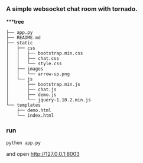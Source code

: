 ###  A simple websocket chat room with tornado.

*****tree** 

    ├── app.py
    ├── README.md
    ├── static
    │   ├── css
    │   │   ├── bootstrap.min.css
    │   │   ├── chat.css
    │   │   └── style.css
    │   ├── images
    │   │   └── arrow-up.png
    │   └── js
    │       ├── bootstrap.min.js
    │       ├── chat.js
    │       ├── demo.js
    │       └── jquery-1.10.2.min.js
    └── templates
        ├── demo.html
        └── index.html

### run 
    python app.py

and open http://127.0.0.1:8003 


